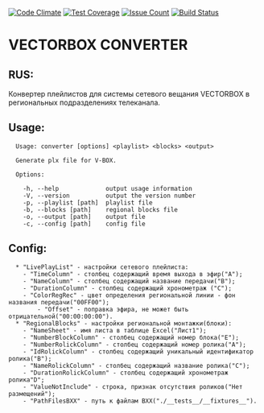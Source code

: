 [![Code
Climate](https://lima.codeclimate.com/github/dzencot/vectorbox-converter/badges/gpa.svg)](https://lima.codeclimate.com/github/dzencot/vectorbox-converter)
[![Test
Coverage](https://lima.codeclimate.com/github/dzencot/vectorbox-converter/badges/coverage.svg)](https://lima.codeclimate.com/github/dzencot/vectorbox-converter/coverage)
[![Issue
Count](https://lima.codeclimate.com/github/dzencot/vectorbox-converter/issue_count.svg)](https://lima.codeclimate.com/github/dzencot/vectorbox-converter)
[![Build
Status](https://travis-ci.org/dzencot/vectorbox-converter.svg?branch=master)](https://travis-ci.org/dzencot/project-lvl3-s71)
# VECTORBOX CONVERTER #
## RUS: ##
Конвертер плейлистов для системы сетевого вещания VECTORBOX в региональных
подразделениях телеканала.
## Usage: ##
```
  Usage: converter [options] <playlist> <blocks> <output>

  Generate plx file for V-BOX.

  Options:

    -h, --help             output usage information
    -V, --version          output the version number
    -p, --playlist [path]  playlist file
    -b, --blocks [path]    regional blocks file
    -o, --output [path]    output file
    -c, --config [path]    config file
```
## Config: ##
```
  * "LivePlayList" - настройки сетевого плейлиста:
    - "TimeColumn" - столбец содержащий время выхода в эфир("A");
    - "NameColumn" - столбец содержащий название передачи("B");
    - "DurationColumn" - столбец содержащий хронометраж ("C");
    - "ColorRegRec" - цвет определения региональной линии - фон названия передачи("00FF00");
		- "Offset" - поправка эфира, не может быть отрицательной("00:00:00:00").
  * "RegionalBlocks" - настройки региональной монтажки(блоки):
    - "NameSheet" - имя листа в таблице Excel("Лист1");
    - "NumberBlockColumn" - столбец содержащий номер блока("E");
    - "NumberRolickColumn" - столбец содержащий номер ролика("A");
    - "IdRolickColumn" - столбец содержащий уникальный идентификатор ролика("B");
    - "NameRolickColumn" - столбец содержащий название ролика("C");
    - "DurationRolickColumn" - столбец содержащий хронометраж ролика"D";
    - "ValueNotInclude" - строка, признак отсутствия роликов("Нет размещений");
    - "PathFilesBXX" - путь к файлам BXX("./__tests__/__fixtures__").
```
